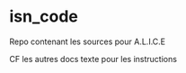# isn_code
Repo contenant les sources pour A.L.I.C.E

CF les autres docs texte pour les instructions
